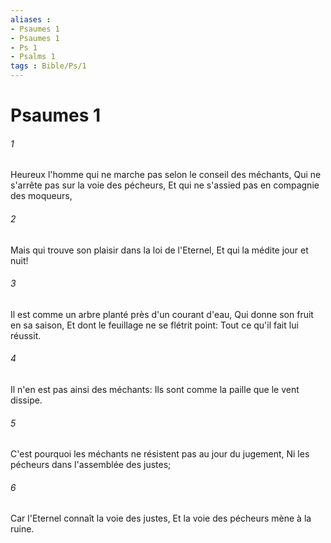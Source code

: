 ```yaml
---
aliases : 
- Psaumes 1
- Psaumes 1
- Ps 1
- Psalms 1
tags : Bible/Ps/1
---
```


# Psaumes 1

###### 1
Heureux l'homme qui ne marche pas selon le conseil des méchants, Qui ne s'arrête pas sur la voie des pécheurs, Et qui ne s'assied pas en compagnie des moqueurs,
###### 2
Mais qui trouve son plaisir dans la loi de l'Eternel, Et qui la médite jour et nuit!
###### 3
Il est comme un arbre planté près d'un courant d'eau, Qui donne son fruit en sa saison, Et dont le feuillage ne se flétrit point: Tout ce qu'il fait lui réussit.
###### 4
Il n'en est pas ainsi des méchants: Ils sont comme la paille que le vent dissipe.
###### 5
C'est pourquoi les méchants ne résistent pas au jour du jugement, Ni les pécheurs dans l'assemblée des justes;
###### 6
Car l'Eternel connaît la voie des justes, Et la voie des pécheurs mène à la ruine.

